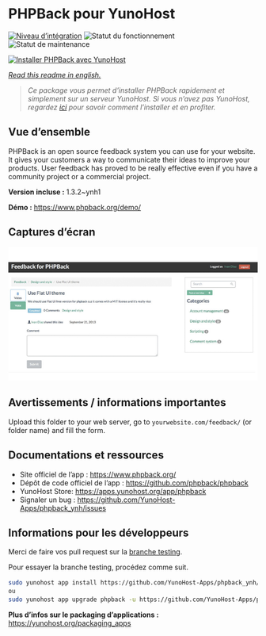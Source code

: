 <!--
N.B.: This README was automatically generated by https://github.com/YunoHost/apps/tree/master/tools/README-generator
It shall NOT be edited by hand.
-->

# PHPBack pour YunoHost

[![Niveau d’intégration](https://dash.yunohost.org/integration/phpback.svg)](https://dash.yunohost.org/appci/app/phpback) ![Statut du fonctionnement](https://ci-apps.yunohost.org/ci/badges/phpback.status.svg) ![Statut de maintenance](https://ci-apps.yunohost.org/ci/badges/phpback.maintain.svg)

[![Installer PHPBack avec YunoHost](https://install-app.yunohost.org/install-with-yunohost.svg)](https://install-app.yunohost.org/?app=phpback)

*[Read this readme in english.](./README.md)*

> *Ce package vous permet d’installer PHPBack rapidement et simplement sur un serveur YunoHost.
Si vous n’avez pas YunoHost, regardez [ici](https://yunohost.org/#/install) pour savoir comment l’installer et en profiter.*

## Vue d’ensemble

PHPBack is an open source feedback system you can use for your website. It gives your customers a way to communicate their ideas to improve your products. User feedback has proved to be really effective even if you have a community project or a commercial project. 

**Version incluse :** 1.3.2~ynh1

**Démo :** https://www.phpback.org/demo/

## Captures d’écran

![Capture d’écran de PHPBack](./doc/screenshots/slider-item-1.png)

## Avertissements / informations importantes

Upload this folder to your web server, go to `yourwebsite.com/feedback/` (or folder name) and fill the form. 
## Documentations et ressources

* Site officiel de l’app : <https://www.phpback.org/>
* Dépôt de code officiel de l’app : <https://github.com/phpback/phpback>
* YunoHost Store: <https://apps.yunohost.org/app/phpback>
* Signaler un bug : <https://github.com/YunoHost-Apps/phpback_ynh/issues>

## Informations pour les développeurs

Merci de faire vos pull request sur la [branche testing](https://github.com/YunoHost-Apps/phpback_ynh/tree/testing).

Pour essayer la branche testing, procédez comme suit.

``` bash
sudo yunohost app install https://github.com/YunoHost-Apps/phpback_ynh/tree/testing --debug
ou
sudo yunohost app upgrade phpback -u https://github.com/YunoHost-Apps/phpback_ynh/tree/testing --debug
```

**Plus d’infos sur le packaging d’applications :** <https://yunohost.org/packaging_apps>